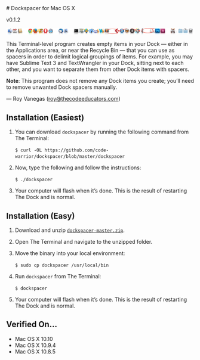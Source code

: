 <meta charset="utf-8">
# Dockspacer for Mac OS X

v0.1.2

![Dockspacer screenshot](img/dockspacer.png "Dockspacer screenshot")

This Terminal-level program creates empty items in your Dock — either in the Applications area, or near the Recycle Bin — that you can use as spacers in order to delimit logical groupings of items. For example, you may have Sublime Text 3 and TextWrangler in your Dock, sitting next to each other, and you want to separate them from other Dock items with spacers.

**Note**: This program does not remove any Dock items you create; you’ll need to remove unwanted Dock spacers manually.

— Roy Vanegas (roy@thecodeeducators.com)

## Installation (Easiest)

1. You can download `dockspacer` by running the following command from The Terminal:

      `$ curl -OL https://github.com/code-warrior/dockspacer/blob/master/dockspacer`

2. Now, type the following and follow the instructions:

      `$ ./dockspacer`

3. Your computer will flash when it’s done. This is the result of restarting The Dock and is normal.

## Installation (Easy)

1. Download and unzip [`dockspacer-master.zip`](https://github.com/code-warrior/dockspacer/archive/master.zip).

2. Open The Terminal and navigate to the unzipped folder.

3. Move the binary into your local environment:

     `$ sudo cp dockspacer /usr/local/bin`

4. Run `dockspacer` from The Terminal:

     `$ dockspacer`

5. Your computer will flash when it’s done. This is the result of restarting The Dock and is normal.

## Verified On...
* Mac OS X 10.10
* Mac OS X 10.9.4
* Mac OS X 10.8.5
